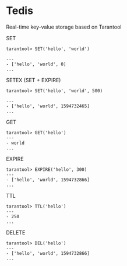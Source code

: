 # Tedis
Real-time key-value storage based on Tarantool

SET
```
tarantool> SET('hello', 'world')

---
- ['hello', 'world', 0]
...
```

SETEX (SET + EXPIRE)
```
tarantool> SET('hello', 'world', 500)

---
- ['hello', 'world', 1594732465]
...
```

GET
```
tarantool> GET('hello')
---
- world
...
```

EXPIRE
```
tarantool> EXPIRE('hello', 300)
---
- ['hello', 'world', 1594732866]
...
```

TTL
```
tarantool> TTL('hello')
---
- 250
...
```
DELETE
```
tarantool> DEL('hello')
---
- ['hello', 'world', 1594732866]
...

```

